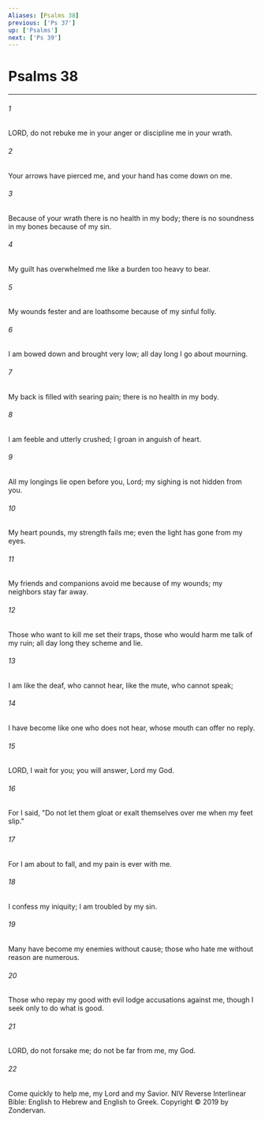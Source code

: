 ```yaml
---
Aliases: [Psalms 38]
previous: ['Ps 37']
up: ['Psalms']
next: ['Ps 39']
---
```

# Psalms 38

***


###### 1 
LORD, do not rebuke me in your anger or discipline me in your wrath. 

###### 2 
Your arrows have pierced me, and your hand has come down on me. 

###### 3 
Because of your wrath there is no health in my body; there is no soundness in my bones because of my sin. 

###### 4 
My guilt has overwhelmed me like a burden too heavy to bear. 

###### 5 
My wounds fester and are loathsome because of my sinful folly. 

###### 6 
I am bowed down and brought very low; all day long I go about mourning. 

###### 7 
My back is filled with searing pain; there is no health in my body. 

###### 8 
I am feeble and utterly crushed; I groan in anguish of heart. 

###### 9 
All my longings lie open before you, Lord; my sighing is not hidden from you. 

###### 10 
My heart pounds, my strength fails me; even the light has gone from my eyes. 

###### 11 
My friends and companions avoid me because of my wounds; my neighbors stay far away. 

###### 12 
Those who want to kill me set their traps, those who would harm me talk of my ruin; all day long they scheme and lie. 

###### 13 
I am like the deaf, who cannot hear, like the mute, who cannot speak; 

###### 14 
I have become like one who does not hear, whose mouth can offer no reply. 

###### 15 
LORD, I wait for you; you will answer, Lord my God. 

###### 16 
For I said, "Do not let them gloat or exalt themselves over me when my feet slip." 

###### 17 
For I am about to fall, and my pain is ever with me. 

###### 18 
I confess my iniquity; I am troubled by my sin. 

###### 19 
Many have become my enemies without cause; those who hate me without reason are numerous. 

###### 20 
Those who repay my good with evil lodge accusations against me, though I seek only to do what is good. 

###### 21 
LORD, do not forsake me; do not be far from me, my God. 

###### 22 
Come quickly to help me, my Lord and my Savior. NIV Reverse Interlinear Bible: English to Hebrew and English to Greek. Copyright © 2019 by Zondervan.
